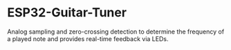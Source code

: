 # ESP32-Guitar-Tuner
Analog sampling and zero-crossing detection to determine the frequency of a played note and provides real-time feedback via LEDs.
